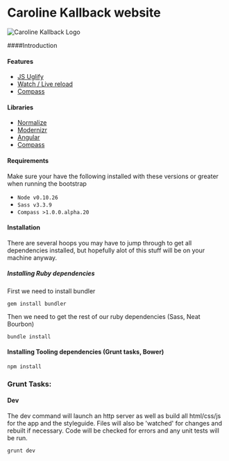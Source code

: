 
# Caroline Kallback website

![Caroline Kallback Logo](carolinekallback.com/carolinekallback-headshot.jpg "CarolineKallback")

####Introduction


#### Features

* [JS Uglify](https://github.com/gruntjs/grunt-contrib-uglify)
* [Watch / Live reload](https://github.com/gruntjs/grunt-contrib-watch)
* [Compass](http://compass-style.org/)

#### Libraries

* [Normalize](http://necolas.github.io/normalize.css/)
* [Modernizr](http://modernizr.com/)
* [Angular](https://angularjs.org/)
* [Compass](http://compass-style.org/)

#### Requirements
Make sure your have the following installed with these versions or greater when running the bootstrap

* ```Node v0.10.26```
* ```Sass v3.3.9```
* ```Compass >1.0.0.alpha.20```

#### Installation

There are several hoops you may have to jump through to get all dependencies installed, but hopefully alot of this stuff will be on your machine anyway.

##### Installing Ruby dependencies

First we need to install bundler

```
gem install bundler
```

Then we need to get the rest of our ruby dependencies (Sass, Neat Bourbon)

```
bundle install
```

#### Installing Tooling dependencies (Grunt tasks, Bower)

```
npm install
```

### Grunt Tasks:

#### Dev
The dev command will launch an http server as well as build all html/css/js for the app and the styleguide. Files will also be 'watched' for changes and rebuilt if necessary. Code will be checked for errors and any unit tests will be run.

```
grunt dev
```
